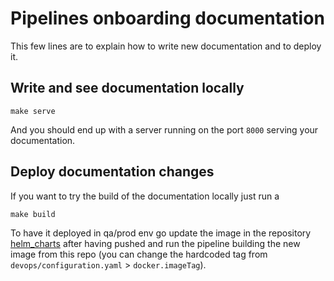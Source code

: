 
# Pipelines onboarding documentation

This few lines are to explain how to write new documentation and to deploy it.

## Write and see documentation locally
```shell script
make serve
```

And you should end up with a server running on the port `8000` serving your documentation.

## Deploy documentation changes

If you want to try the build of the documentation locally just run a
```shell script
make build
```
To have it deployed in qa/prod env go update the image in the repository [helm_charts](https://bitbucket.internal.unicreditgroup.eu/projects/JXP/repos/helm_charts/browse) after having pushed and run the pipeline building the new image from this repo (you can change the hardcoded tag from `devops/configuration.yaml` > `docker.imageTag`).